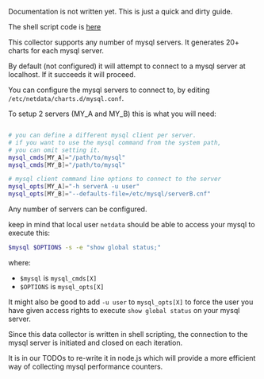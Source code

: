 Documentation is not written yet. This is just a quick and dirty guide.

The shell script code is [here](https://github.com/firehol/netdata/blob/master/charts.d/mysql.chart.sh)

This collector supports any number of mysql servers.
It generates 20+ charts for each mysql server.

By default (not configured) it will attempt to connect to a mysql server at localhost. If it succeeds it will proceed.

You can configure the mysql servers to connect to, by editing `/etc/netdata/charts.d/mysql.conf`.

To setup 2 servers (MY_A and MY_B) this is what you will need:

```sh

# you can define a different mysql client per server.
# if you want to use the mysql command from the system path,
# you can omit setting it.
mysql_cmds[MY_A]="/path/to/mysql"
mysql_cmds[MY_B]="/path/to/mysql"

# mysql client command line options to connect to the server
mysql_opts[MY_A]="-h serverA -u user"
mysql_opts[MY_B]="--defaults-file=/etc/mysql/serverB.cnf"

```

Any number of servers can be configured.

keep in mind that local user `netdata` should be able to access your mysql to execute this:

```sh
$mysql $OPTIONS -s -e "show global status;"
```

where:

 - `$mysql` is `mysql_cmds[X]`
 - `$OPTIONS` is `mysql_opts[X]`


It might also be good to add `-u user` to `mysql_opts[X]` to force the user you have given access rights to execute `show global status` on your mysql server.

Since this data collector is written in shell scripting, the connection to the mysql server is initiated and closed on each iteration.

It is in our TODOs to re-write it in node.js which will provide a more efficient way of collecting mysql performance counters.

